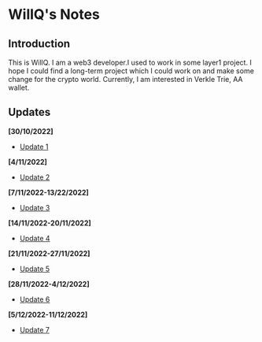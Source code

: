 # WillQ's Notes

## Introduction
This is WillQ. I am a web3 developer.I used to work in some layer1 project. 
I hope I could find a long-term project which I could work on and make some change for the
crypto world. Currently, I am interested in Verkle Trie, AA wallet.

## Updates

**[30/10/2022]**
- [Update 1](https://hackmd.io/@WillQ/B1ecgHC4i)


**[4/11/2022]**
- [Update 2](https://hackmd.io/@WillQ/H19FwIyHj)

**[7/11/2022-13/22/2022]**
- [Update 3](https://hackmd.io/@WillQ/BJc2-CKSj)

**[14/11/2022-20/11/2022]**
- [Update 4](https://hackmd.io/@WillQ/BkolpDxLi)

**[21/11/2022-27/11/2022]**
- [Update 5](https://hackmd.io/@WillQ/SJ-krWzwi)

**[28/11/2022-4/12/2022]**
- [Update 6](https://hackmd.io/@WillQ/Syn6sujvi)

**[5/12/2022-11/12/2022]**
- [Update 7](https://hackmd.io/@WillQ/B1eWz_rOs)